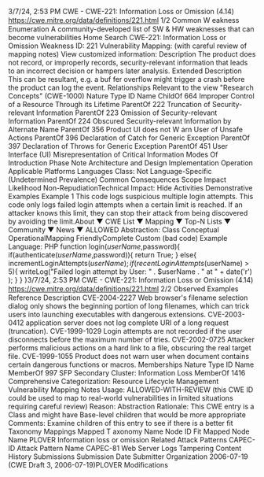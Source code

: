 3/7/24, 2:53 PM CWE - CWE-221: Information Loss or Omission (4.14)
https://cwe.mitre.org/data/deﬁnitions/221.html 1/2
Common W eakness Enumeration
A community-developed list of SW & HW weaknesses that can become
vulnerabilities
Home Search
CWE-221: Information Loss or Omission
Weakness ID: 221
Vulnerability Mapping: (with careful review of mapping notes)
View customized information:
 Description
The product does not record, or improperly records, security-relevant information that leads to an incorrect decision or hampers later
analysis.
 Extended Description
This can be resultant, e.g. a buf fer overflow might trigger a crash before the product can log the event.
 Relationships
 Relevant to the view "Research Concepts" (CWE-1000)
Nature Type ID Name
ChildOf 664 Improper Control of a Resource Through its Lifetime
ParentOf 222 Truncation of Security-relevant Information
ParentOf 223 Omission of Security-relevant Information
ParentOf 224 Obscured Security-relevant Information by Alternate Name
ParentOf 356 Product UI does not W arn User of Unsafe Actions
ParentOf 396 Declaration of Catch for Generic Exception
ParentOf 397 Declaration of Throws for Generic Exception
ParentOf 451 User Interface (UI) Misrepresentation of Critical Information
 Modes Of Introduction
Phase Note
Architecture and Design
Implementation
Operation
 Applicable Platforms
Languages
Class: Not Language-Specific (Undetermined Prevalence)
 Common Consequences
Scope Impact Likelihood
Non-RepudiationTechnical Impact: Hide Activities
 Demonstrative Examples
Example 1
This code logs suspicious multiple login attempts.
This code only logs failed login attempts when a certain limit is reached. If an attacker knows this limit, they can stop their attack from
being discovered by avoiding the limit.About ▼ CWE List ▼ Mapping ▼ Top-N Lists ▼ Community ▼ News ▼
ALLOWED
Abstraction: Class
Conceptual OperationalMapping
FriendlyComplete Custom
(bad code) Example Language: PHP 
function login($userName,$password){
if(authenticate($userName,$password)){
return True;
}
else{
incrementLoginAttempts($userName);
if(recentLoginAttempts($userName) > 5){
writeLog("Failed login attempt by User: " . $userName . " at " + date('r') );
}
}
}3/7/24, 2:53 PM CWE - CWE-221: Information Loss or Omission (4.14)
https://cwe.mitre.org/data/deﬁnitions/221.html 2/2
 Observed Examples
Reference Description
CVE-2004-2227 Web browser's filename selection dialog only shows the beginning portion of long filenames, which can
trick users into launching executables with dangerous extensions.
CVE-2003-0412 application server does not log complete URI of a long request (truncation).
CVE-1999-1029 Login attempts are not recorded if the user disconnects before the maximum number of tries.
CVE-2002-0725 Attacker performs malicious actions on a hard link to a file, obscuring the real target file.
CVE-1999-1055 Product does not warn user when document contains certain dangerous functions or macros.
 Memberships
Nature Type ID Name
MemberOf 997 SFP Secondary Cluster: Information Loss
MemberOf 1416 Comprehensive Categorization: Resource Lifecycle Management
 Vulnerability Mapping Notes
Usage: ALLOWED-WITH-REVIEW
(this CWE ID could be used to map to real-world vulnerabilities in limited situations requiring careful review)
Reason: Abstraction
Rationale:
This CWE entry is a Class and might have Base-level children that would be more appropriate
Comments:
Examine children of this entry to see if there is a better fit
 Taxonomy Mappings
Mapped T axonomy Name Node ID Fit Mapped Node Name
PLOVER Information loss or omission
 Related Attack Patterns
CAPEC-ID Attack Pattern Name
CAPEC-81 Web Server Logs Tampering
 Content History
 Submissions
Submission Date Submitter Organization
2006-07-19
(CWE Draft 3, 2006-07-19)PLOVER
 Modifications
